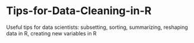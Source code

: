 # Tips-for-Data-Cleaning-in-R
Useful tips for data scientists: subsetting, sorting, summarizing, reshaping data in R, creating new variables in R
